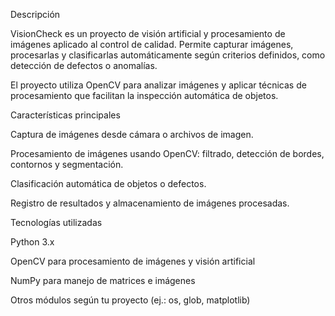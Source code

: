 Descripción

VisionCheck es un proyecto de visión artificial y procesamiento de imágenes aplicado al control de calidad. Permite capturar imágenes, procesarlas y clasificarlas automáticamente según criterios definidos, como detección de defectos o anomalías.

El proyecto utiliza OpenCV para analizar imágenes y aplicar técnicas de procesamiento que facilitan la inspección automática de objetos.

Características principales

Captura de imágenes desde cámara o archivos de imagen.

Procesamiento de imágenes usando OpenCV: filtrado, detección de bordes, contornos y segmentación.

Clasificación automática de objetos o defectos.

Registro de resultados y almacenamiento de imágenes procesadas.

Tecnologías utilizadas

Python 3.x

OpenCV para procesamiento de imágenes y visión artificial

NumPy para manejo de matrices e imágenes

Otros módulos según tu proyecto (ej.: os, glob, matplotlib)
